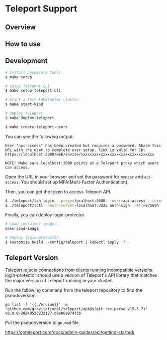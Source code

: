 # Teleport Support

## Overview


## How to use



## Development

```bash
# Install necessary tools.
$ make setup

# Setup Teleport CLI
$ make setup-teleport-cli

# Start a test Kubernetes cluster.
$ make start-kind

# Deploy Teleport
$ make deploy-teleport
```

```bash
$ make create-teleport-users
```

You can see the following output:

```console
User "api-access" has been created but requires a password. Share this URL with the user to complete user setup, link is valid for 1h:
https://localhost:3080/web/invite/xxxxxxxxxxxxxxxxxxxxxxxxxxxxxxxxx

NOTE: Make sure localhost:3080 points at a Teleport proxy which users can access.
```

Open the URL in your browser and set the password for `myuser` and `api-access`.
You should set up MFA(Multi-Factor Authentication).

Then, you can get the token to access Teleport API.

```bash
$ ./teleport/tsh login --proxy=localhost:3080 --user=api-access --insecure --ttl=5256000
$ ./teleport/tctl --auth-server=localhost:3025 auth sign --ttl=87500h --user=api-access --out=./config/teleport/api-access.pem
```

Finally, you can deploy login-protector.

```bash
# Load container images.
make load-image

# Deploy login-protector.
$ kustomize build ./config/teleport | kubectl apply -f -
```

## Teleport Version

Teleport rejects connections from clients running incompatible versions.
login-protector should use a version of Teleport's API library that matches the major version of Teleport running in your cluster.

Run the following command from the teleport repository to find the pseudoversion:

```
go list -f '{{.Version}}' -m "github.com/gravitational/teleport/api@$(git rev-parse v15.3.7)"
v0.0.0-20240523232127-d8e06e874f3b
```

Put the pseudoversion to `go.mod` file.

https://goteleport.com/docs/admin-guides/api/getting-started/
